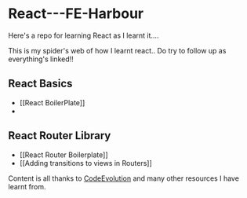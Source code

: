 # React---FE-Harbour
Here's a repo for learning React as I learnt it....

This is my spider's web of how I learnt react.. Do try to follow up as everything's linked!!

## React Basics

- [[React BoilerPlate]]
- 

## React Router Library

- [[React Router Boilerplate]]
- [[Adding transitions to views in Routers]]

Content is all thanks to [CodeEvolution](https://www.youtube.com/c/Codevolution) and many other resources I have learnt from.
